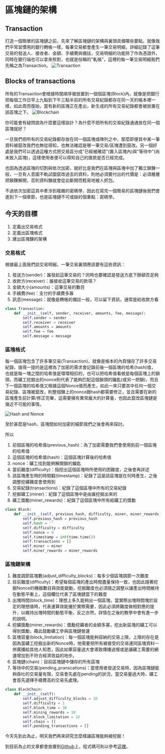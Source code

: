 # 區塊鏈的架構
## Transaction
打造一個簡單的區塊鏈之前，先來了解區塊鏈的架構與裏頭具備哪些要點。就像我們平常習慣用的銀行轉帳一樣，每筆交易都會產生一筆交易明細，詳細記錄了這筆交易的發送人、接收者、金額、手續費與備註，交易明細的功能除了作為憑證外，同時在銀行端也可以拿來核對，也就是俗稱的"軋帳"，這裡的每一筆交易明細我們先稱之為Transaction。
![Transaction](http://www.lkm543.site/it_iron_man/day2_1.png)

## Blocks of transactions
所有的Transaction會根據時間順序被放置到一個個區塊(Block)內，就像是把銀行把每個工作日早上九點到下午三點半前的所有交易紀錄都存在同一天的帳本裡一樣，如此周而復始，當有新的區塊正在產出，新生成的所有交易紀錄都會被放置在該區塊之下。
![Blockchain](http://www.lkm543.site/it_iron_man/day2_2.png)

你可能會有疑問說為什麼要這樣設計？為什麼不把所有的交易紀錄通通放在同一個區塊就好？

一旦我們把所有的交易紀錄都存放在同一個區塊或陣列之中，那麼即便其中某一筆資料被竄改我們也無從得知，也無法確認是哪一筆交易/區塊遭到竄改。另一個好處是我們可以透過這種方式把交易區分成"已經被確認"(置入區塊內)與"等待中"(尚未致入區塊)，這樣使用者便可以得知自己的匯款是否已經完成。

也因為透過區塊的切割與依次加密，就好比是我們在區塊與區塊中加了獨立鎖鍊一般，一旦有人意圖不軌試圖竄改過去的資料，則他必須要付出的代價是：必須層層把鎖鍊解開，否則資料鍊就會從此斷開而輕易地被人抓包。

不過依次加密這其中牽涉到複雜的密碼學，因此在寫完一個簡易的區塊鏈後我們會進到下一個章節，也是區塊鏈不可或缺的個重點：密碼學。

## 今天的目標
1. 定義出交易格式
2. 定義出區塊格式
3. 建出區塊鍊的架構

### 交易格式

根據最上面我們談交易明細，一筆交易裏頭應該要有這些資訊：

1. 發送方(sender)：誰發起這筆交易的？同時也要確認是發送方底下餘額否足夠
2. 收款方(receiver)：誰接收這筆交易的款項？
3. 金額大小(amounts)：這筆交易的數目
4. 手續費(fee)：支付的手續費多寡
5. 訊息(message)：就像是轉帳的備註一般，可以留下資訊，通常是給收款方看
```python
class Transaction:
    def __init__(self, sender, receiver, amounts, fee, message):
        self.sender = sender
        self.receiver = receiver
        self.amounts = amounts
        self.fee = fee
        self.message = message
```

### 區塊格式

每一個區塊包含了許多筆交易(Transaction)，就像是帳本的內頁儲存了許多交易紀錄，值得一提的是這裡為了加密的需求會記錄前後一個區塊的哈希(hash)值，也就是每一塊之間的哈希值是環環相扣的，也可以把哈希值看做是每個區塊上的鎖頭，而礦工挖掘出的nonce則代表了能夠匹配這個鎖頭的鑰匙(或另一把鎖)，而且下一個區塊的哈希值又根據這個Nonce值而產生，如此一來只要其中任何一個交易紀錄、區塊被竄改，則整個鍊上的nonce跟hash都需要修正，並且需要在新的區塊產生前計算/修正完畢，這需要擁有異常龐大的計算量，也因此竄改區塊鏈是幾近不可能的事情。

![Hash and Nonce](http://www.lkm543.site/it_iron_man/day2_3.png)

至於甚麼是hash、區塊間如何加密的細節我們之後會再來探討。

所以

1. 前個區塊的哈希值(previous_hash)：為了加密需要我們會使用到前一個區塊的哈希值
2. 這個區塊的哈希值(hash)：這個區塊計算後的哈希值
3. nonce：礦工找到能夠解開鎖的鑰匙
4. 當前難度(difficulty)：指挖出這個區塊時所使用的困難度，之後會再詳述
5. 該區塊產生時的時間戳(timestamp)：紀錄了這是該區塊是在何時產生，之後調整挖礦難度會使用到
6. 交易紀錄(transactions)：紀錄了這個區塊中所有的交易紀錄
7. 挖掘礦工(miner)：紀錄了這個區塊中是由誰挖掘出來的
8. 礦工獎勵(miner_rewards)：紀錄了這個區塊中所有給礦工的獎勵

```python
class Block:
    def __init__(self, previous_hash, difficulty, miner, miner_rewards):
        self.previous_hash = previous_hash
        self.hash = ''
        self.difficulty = difficulty
        self.nonce = 0
        self.timestamp = int(time.time())
        self.transactions = []
        self.miner = miner
        self.miner_rewards = miner_rewards
```

### 區塊鏈架構

1. 難度調節區塊數(adjust_difficulty_blocks)：每多少個區塊調節一次難度
2. 目前難度(difficulty)：希望每個區塊的產出時間盡量保持一致，也因此隨著挖掘Nonce的機器數目與效能變動，挖掘難度也必須隨之調整以讓產出時間維持在動態平衡上，這個欄位代表了區塊鏈當下的難度
3. 出塊時間(block_time)：理想上多久能夠出一個區塊，當實際出塊時間塊於設定的理想值時，代表運算效能優於實際需要，因此必須將難度做相對應的提升，以維持出塊時間的動態平衡，反之亦然，詳情在之後的教學中會有進一步的說明。
4. 挖礦獎勵(miner_rewards)：獎勵挖礦者的金額多寡，挖出新區塊的礦工可以得到獎勵，藉此鼓勵礦工參與區塊鏈營運
5. 區塊容量(block_limitation)：每一個區塊能夠容納的交易上限，上限的存在是因為當礦工挖掘出新的Nonce時，他需要把所有被接受的交易連同區塊資料一併廣播給其他人知悉，因此如果容量過大會導致傳播過慢或是讓礦工需要的網速增加到不符合經濟效益的地步。
6. 區塊鏈(chain)：目前區塊鏈中儲存的所有區塊
7. 等待中的交易(pending_pranscations)：當使用者發送交易時，因為區塊鏈能夠吞吐的交易量有限，交易會先處在pending的狀況，當交易量過大時，礦工會首先選擇手續費高的交易先處理。

```python
class BlockChain:
    def __init__(self):
        self.adjust_difficulty_blocks = 10
        self.difficulty = 1
        self.block_time = 30
        self.mining_rewards = 10
        self.block_limitation = 32
        self.chain = []
        self.pending_transactions = []
```

今天先到此為止，明天我們再來研究怎麼樣讓區塊能夠被挖掘！

到目前為止的文章都會放置到[Github](https://github.com/lkm543/it_iron_man_2019)上，程式碼可則以參考[這裡](https://github.com/lkm543/it_iron_man_2019/blob/master/code/day02.py)。
